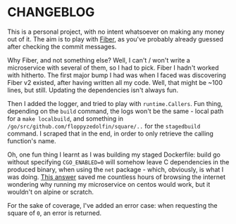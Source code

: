 # CHANGEBLOG

This is a personal project, with no intent whatsoever on making any money out of it. The aim is to play with [Fiber](https://gofiber.io/), as you've probably already guessed after checking the commit messages.

Why Fiber, and not something else? Well, I can't / won't write a microservice with several of them, so I had to pick. Fiber I hadn't worked with hitherto. The first major bump I had was when I faced was discovering Fiber v2 existed, after having written all my code. Well, that might be ~100 lines, but still. Updating the dependencies isn't always fun.

Then I added the logger, and tried to play with `runtime.Callers`. Fun thing, depending on the `build` command, the logs won't be the same - local path for a `make localbuild`, and something in `/go/src/github.com/floppyzedolfin/square/..` for the `stagedbuild` command. I scraped that in the end, in order to only retrieve the calling function's name.

Oh, one fun thing I learnt as I was building my staged Dockerfile: build go without specifying `CGO_ENABLED=0` will somehow leave C dependencies in the produced binary, when using the `net` package - which, obviously, is what I was doing.
[This answer](https://stackoverflow.com/a/36308464/2106703) saved me countless hours of browsing the internet wondering why running my microservice on centos would work, but it wouldn't on alpine or scratch.  

For the sake of coverage, I've added an error case: when requesting the square of `0`, an error is returned.
